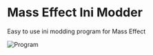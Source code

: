 # Mass Effect Ini Modder
Easy to use ini modding program for Mass Effect

![Program](https://raw.githubusercontent.com/mgamerz/MassEffectIniModder/static/meim.png)
